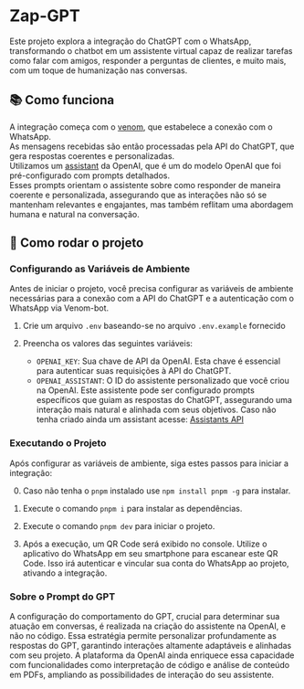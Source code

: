 # Zap-GPT

Este projeto explora a integração do ChatGPT com o WhatsApp, transformando o chatbot em um assistente virtual capaz de realizar tarefas como falar com amigos, responder a perguntas de clientes, e muito mais, com um toque de humanização nas conversas.

## 📚 Como funciona

A integração começa com o [venom](https://github.com/orkestral/venom), que estabelece a conexão com o WhatsApp. <br/>
As mensagens recebidas são então processadas pela API do ChatGPT, que gera respostas coerentes e personalizadas.<br/>
Utilizamos um [assistant](https://platform.openai.com/docs/assistants/overview) da OpenAI, que é um do modelo OpenAI que foi pré-configurado com prompts detalhados. </br>
Esses prompts orientam o assistente sobre como responder de maneira coerente e personalizada, assegurando que as interações não só se mantenham relevantes e engajantes, mas também reflitam uma abordagem humana e natural na conversação.

## 🚀 Como rodar o projeto
### Configurando as Variáveis de Ambiente

Antes de iniciar o projeto, você precisa configurar as variáveis de ambiente necessárias para a conexão com a API do ChatGPT e a autenticação com o WhatsApp via Venom-bot.

1. Crie um arquivo `.env` baseando-se no arquivo `.env.example` fornecido

2. Preencha os valores das seguintes variáveis:

   - `OPENAI_KEY`: Sua chave de API da OpenAI. Esta chave é essencial para autenticar suas requisições à API do ChatGPT.
   - `OPENAI_ASSISTANT`: O ID do assistente personalizado que você criou na OpenAI. Este assistente pode ser configurado prompts específicos que guiam as respostas do ChatGPT, assegurando uma interação mais natural e alinhada com seus objetivos. Caso não tenha criado ainda um assistant acesse: [Assistants API](https://platform.openai.com/docs/assistants/overview)

### Executando o Projeto

Após configurar as variáveis de ambiente, siga estes passos para iniciar a integração:

0. Caso não tenha o `pnpm` instalado use `npm install pnpm -g` para instalar.
1. Execute o comando `pnpm i` para instalar as dependências.
2. Execute o comando `pnpm dev` para iniciar o projeto.

3. Após a execução, um QR Code será exibido no console. Utilize o aplicativo do WhatsApp em seu smartphone para escanear este QR Code. Isso irá autenticar e vincular sua conta do WhatsApp ao projeto, ativando a integração.

### Sobre o Prompt do GPT

A configuração do comportamento do GPT, crucial para determinar sua atuação em conversas, é realizada na criação do assistente na OpenAI, e não no código. Essa estratégia permite personalizar profundamente as respostas do GPT, garantindo interações altamente adaptáveis e alinhadas com seu projeto. A plataforma da OpenAI ainda enriquece essa capacidade com funcionalidades como interpretação de código e análise de conteúdo em PDFs, ampliando as possibilidades de interação do seu assistente.
